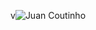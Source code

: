 v![Juan Coutinho](https://readme-typing-svg.herokuapp.com/?color=000080&size=35&center=true&vCenter=true&width=1000&lines=Atlas,+Conecte-se+com+o+futuro!+🌌)
